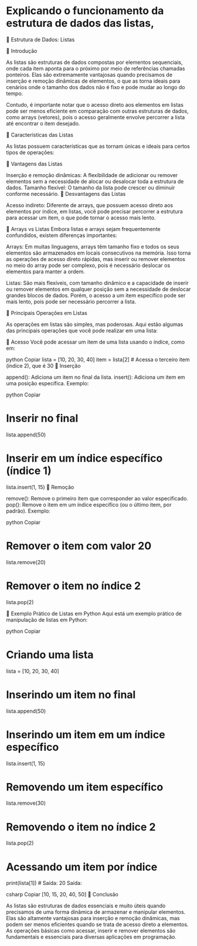 # Explicando o funcionamento da estrutura de dados das listas,

📌 Estrutura de Dados: Listas

🔹 Introdução


As listas são estruturas de dados compostas por elementos sequenciais, onde cada item aponta para o próximo por meio de referências chamadas ponteiros. Elas são extremamente vantajosas quando precisamos de inserção e remoção dinâmicas de elementos, o que as torna ideais para cenários onde o tamanho dos dados não é fixo e pode mudar ao longo do tempo.

Contudo, é importante notar que o acesso direto aos elementos em listas pode ser menos eficiente em comparação com outras estruturas de dados, como arrays (vetores), pois o acesso geralmente envolve percorrer a lista até encontrar o item desejado.

🧠 Características das Listas


As listas possuem características que as tornam únicas e ideais para certos tipos de operações:

🔸 Vantagens das Listas


Inserção e remoção dinâmicas: A flexibilidade de adicionar ou remover elementos sem a necessidade de alocar ou desalocar toda a estrutura de dados.
Tamanho flexível: O tamanho da lista pode crescer ou diminuir conforme necessário.
🔸 Desvantagens das Listas


Acesso indireto: Diferente de arrays, que possuem acesso direto aos elementos por índice, em listas, você pode precisar percorrer a estrutura para acessar um item, o que pode tornar o acesso mais lento.

🔹 Arrays vs Listas
Embora listas e arrays sejam frequentemente confundidos, existem diferenças importantes:

Arrays: Em muitas linguagens, arrays têm tamanho fixo e todos os seus elementos são armazenados em locais consecutivos na memória. Isso torna as operações de acesso direto rápidas, mas inserir ou remover elementos no meio do array pode ser complexo, pois é necessário deslocar os elementos para manter a ordem.

Listas: São mais flexíveis, com tamanho dinâmico e a capacidade de inserir ou remover elementos em qualquer posição sem a necessidade de deslocar grandes blocos de dados. Porém, o acesso a um item específico pode ser mais lento, pois pode ser necessário percorrer a lista.

🔹 Principais Operações em Listas


As operações em listas são simples, mas poderosas. Aqui estão algumas das principais operações que você pode realizar em uma lista:

🔸 Acesso
Você pode acessar um item de uma lista usando o índice, como em:

python
Copiar
lista = [10, 20, 30, 40]
item = lista[2]  # Acessa o terceiro item (índice 2), que é 30
🔸 Inserção

append(): Adiciona um item no final da lista.
insert(): Adiciona um item em uma posição específica.
Exemplo:

python
Copiar
# Inserir no final
lista.append(50)

# Inserir em um índice específico (índice 1)
lista.insert(1, 15)
🔸 Remoção


remove(): Remove o primeiro item que corresponder ao valor especificado.
pop(): Remove o item em um índice específico (ou o último item, por padrão).
Exemplo:

python
Copiar
# Remover o item com valor 20
lista.remove(20)

# Remover o item no índice 2
lista.pop(2)


🔹 Exemplo Prático de Listas em Python
Aqui está um exemplo prático de manipulação de listas em Python:

python
Copiar
# Criando uma lista
lista = [10, 20, 30, 40]

# Inserindo um item no final
lista.append(50)

# Inserindo um item em um índice específico
lista.insert(1, 15)

# Removendo um item específico
lista.remove(30)

# Removendo o item no índice 2
lista.pop(2)

# Acessando um item por índice
print(lista[1])  # Saída: 20
Saída:

csharp
Copiar
[10, 15, 20, 40, 50]
🚀 Conclusão


As listas são estruturas de dados essenciais e muito úteis quando precisamos de uma forma dinâmica de armazenar e manipular elementos. Elas são altamente vantajosas para inserção e remoção dinâmicas, mas podem ser menos eficientes quando se trata de acesso direto a elementos. As operações básicas como acessar, inserir e remover elementos são fundamentais e essenciais para diversas aplicações em programação.

